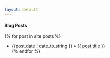 ```yaml
---
layout: default
---
```

#### Blog Posts
{% for post in site.posts %}
- {{post.date | date_to_string }} &raquo; <a href="{{ post.url }}">{{ post.title }}</a></li>
{% endfor %}